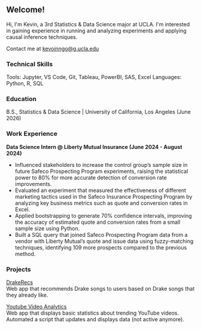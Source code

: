 ## Welcome!
Hi, I'm Kevin, a 3rd Statistics & Data Science major at UCLA. I'm interested in gaining experience in running and analyzing experiments and applying causal inference techniques. 

Contact me at kevoinngo@g.ucla.edu

### Technical Skills
Tools: Jupyter, VS Code, Git, Tableau, PowerBI, SAS, Excel
Languages: Python, R, SQL 

### Education 
B.S., Statistics & Data Science | University of California, Los Angeles (June 2026)

### Work Experience  
**Data Science Intern @ Liberty Mutual Insurance (June 2024 - August 2024)**  
- Influenced stakeholders to increase the control group’s sample size in future Safeco Prospecting Program experiments,
raising the statistical power to 80% for more accurate detection of conversion rate improvements.  
- Evaluated an experiment that measured the effectiveness of different marketing tactics used in the Safeco Insurance
Prospecting Program by analyzing key business metrics such as quote and conversion rates in Excel.  
- Applied bootstrapping to generate 70% confidence intervals, improving the accuracy of estimated quote and conversion
rates from a small sample size using Python.  
- Built a SQL query that joined Safeco Prospecting Program data from a vendor with Liberty Mutual’s quote and issue
data using fuzzy-matching techniques, identifying 109 more prospects compared to the previous method.  

### Projects  
[DrakeRecs](https://github.com/kevoinno/drake-recommendations)  
Web app that recommends Drake songs to users based on Drake songs that they already like.  

[Youtube Video Analytics](https://github.com/kevoinno/youtube-analytics)  
Web app that displays basic statistics about trending YouTube videos. Automated a script that updates and displays data (not active anymore).
